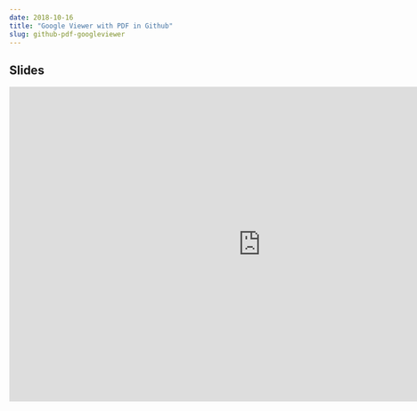 ```yaml
---
date: 2018-10-16
title: "Google Viewer with PDF in Github"
slug: github-pdf-googleviewer
---
```



## Slides

<embed src="https://drive.google.com/viewerng/viewer?embedded=true&url=https://github.com/robjhyndman/Writing-seminar/raw/master/Writing.pdf" style="width:901px; height:565px;">


